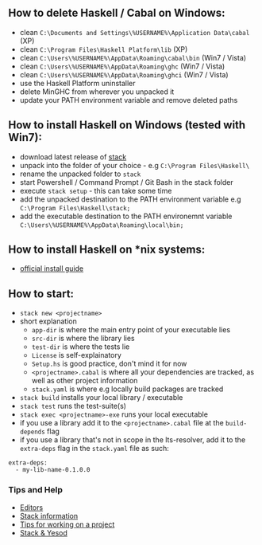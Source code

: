 ## How to delete Haskell / Cabal on Windows:

 * clean `C:\Documents and Settings\%USERNAME%\Application Data\cabal` (XP)
 * clean `C:\Program Files\Haskell Platform\lib`                       (XP)
 * clean `C:\Users\%USERNAME%\AppData\Roaming\cabal\bin`               (Win7 / Vista)
 * clean `C:\Users\%USERNAME%\AppData\Roaming\ghc`                     (Win7 / Vista)
 * clean `C:\Users\%USERNAME%\AppData\Roaming\ghci`                    (Win7 / Vista)
 * use the Haskell Platform uninstaller
 * delete MinGHC from wherever you unpacked it
 * update your PATH environment variable and remove deleted paths


## How to install Haskell on Windows (tested with Win7):

 * download latest release of [stack](https://github.com/commercialhaskell/stack/releases/tag/v0.1.5.0)
 * unpack into the folder of your choice - e.g `C:\Program Files\Haskell\`
 * rename the unpacked folder to `stack`
 * start Powershell / Command Prompt / Git Bash in the stack folder
 * execute `stack setup` - this can take some time
 * add the unpacked destination to the PATH environment variable e.g `C:\Program Files\Haskell\stack;`
 * add the executable destination to the PATH environemnt variable `C:\Users\%USERNAME%\AppData\Roaming\local\bin;`


## How to install Haskell on *nix systems:

 * [official install guide](https://github.com/commercialhaskell/stack/blob/master/doc/GUIDE.md)

## How to start:

 * `stack new <projectname>`
 * short explanation
   * `app-dir` is where the main entry point of your executable lies
   * `src-dir` is where the library lies
   * `test-dir` is where the tests lie
   * `License` is self-explainatory
   * `Setup.hs` is good practice, don't mind it for now
   * `<projectname>.cabal` is where all your dependencies are tracked, as well as other project information
   * `stack.yaml` is where e.g locally build packages are tracked
 * `stack build` installs your local library / executable
 * `stack test` runs the test-suite(s)
 * `stack exec <projectname>-exe` runs your local executable
 * if you use a library add it to the `<projectname>.cabal` file at the `build-depends` flag
 * if you use a library that's not in scope in the lts-resolver, add it to the `extra-deps` flag in the `stack.yaml` file as such:
 
 ```
 extra-deps:
   - my-lib-name-0.1.0.0
 ```

### Tips and Help

 * [Editors](https://github.com/cirquit/ffp-lib/blob/master/editors.md)
 * [Stack information](https://github.com/cirquit/ffp-lib/blob/master/stack-info.md)
 * [Tips for working on a project](https://github.com/cirquit/ffp-lib/blob/master/tips.md)
 * [Stack & Yesod](https://github.com/cirquit/ffp-lib/blob/master/stack-n-yesod.md)